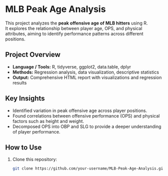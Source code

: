 # MLB Peak Age Analysis

This project analyzes the **peak offensive age of MLB hitters** using R.  
It explores the relationship between player age, OPS, and physical attributes, aiming to identify performance patterns across different positions.

## Project Overview
- **Language / Tools:** R, tidyverse, ggplot2, data.table, dplyr  
- **Methods:** Regression analysis, data visualization, descriptive statistics  
- **Output:** Comprehensive HTML report with visualizations and regression results  

## Key Insights
- Identified variation in peak offensive age across player positions.  
- Found correlations between offensive performance (OPS) and physical factors such as height and weight.  
- Decomposed OPS into OBP and SLG to provide a deeper understanding of player performance.  

## How to Use
1. Clone this repository:
   ```bash
   git clone https://github.com/your-username/MLB-Peak-Age-Analysis.git
